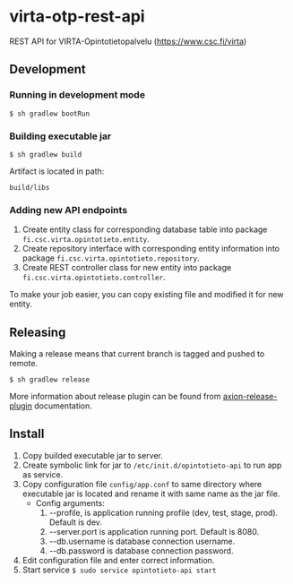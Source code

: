 # virta-otp-rest-api
REST API for VIRTA-Opintotietopalvelu (https://www.csc.fi/virta)

## Development
### Running in development mode
`$ sh gradlew bootRun`

### Building executable jar
`$ sh gradlew build`

Artifact is located in path:

`build/libs`

### Adding new API endpoints

1. Create entity class for corresponding database table into package `fi.csc.virta.opintotieto.entity`.
2. Create repository interface with corresponding entity information into package `fi.csc.virta.opintotieto.repository`.
3. Create REST controller class for new entity into package `fi.csc.virta.opintotieto.controller`.

To make your job easier, you can copy existing file and modified it for new entity.

## Releasing
Making a release means that current branch is tagged and pushed to remote.

`$ sh gradlew release`

More information about release plugin can be found from [axion-release-plugin](http://axion-release-plugin.readthedocs.io/en/latest/index.html) documentation. 

## Install
1. Copy builded executable jar to server.
2. Create symbolic link for jar to `/etc/init.d/opintotieto-api` to run app as service.
3. Copy configuration file `config/app.conf` to same directory where executable jar is located and rename it with same name as the jar file.
    - Config arguments:
        1. --profile, is application running profile (dev, test, stage, prod). Default is dev.
        2. --server.port is application running port. Default is 8080.
        3. --db.username is database connection username.
        4. --db.password is database connection password.
4. Edit configuration file and enter correct information.
5. Start service `$ sudo service opintotieto-api start`